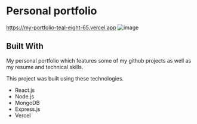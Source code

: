 # Personal portfolio
https://my-portfolio-teal-eight-65.vercel.app
![image](https://github.com/Alex13266/my_portfolio/assets/79878120/d5dd51ae-ac51-4ace-9228-27b67eda6a9e)

## Built With
My personal portfolio which features some of my github projects as well as my resume and technical skills.

This project was built using these technologies.
* React.js
* Node.js
* MongoDB
* Express.js
* Vercel
